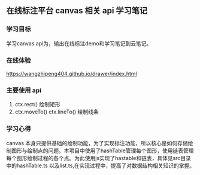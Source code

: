 ## 在线标注平台 canvas 相关 api 学习笔记

### 学习目标
  学习canvas api为，输出在线标注demo和学习笔记到云笔记。

### 在线体验
  https://wangzhipeng404.github.io/drawer/index.html

### 主要使用 api
1. ctx.rect() 绘制矩形
2. ctx.moveTo() ctx.lineTo() 绘制线条

### 学习心得
  canvas 本身只提供基础的绘制功能，为了实现标注功能，所以核心是如何存储绘制图形与绘制点的问题。本项目中使用了hashTable管理每个图形，使用链表管理每个图形绘制过程的各个点。为此使用js实现了hastable和链表，具体见src目录中的hashTable.ts 以及list.ts,在实现过程中，提高了对数据结构相关知识的掌握。
